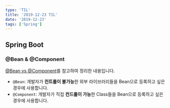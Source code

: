 ```yaml
---
type: 'TIL'
title: '2019-12-23 TIL'
date: '2019-12-23'
tags: ['Spring']
---
```


## Spring Boot

### @Bean & @Component

[@Bean vs @Component](https://jojoldu.tistory.com/27)를 참고하여 정리한 내용입니다.

- `@Bean`: 개발자가 **컨트롤이 불가능**한 외부 라이브러리들을 Bean으로 등록하고 싶은 경우에 사용합니다.
- `@Component`: 개발자가 직접 **컨드롤이 가능**한 Class들을 Bean으로 등록하고 싶은 경우에 사용합니다.
